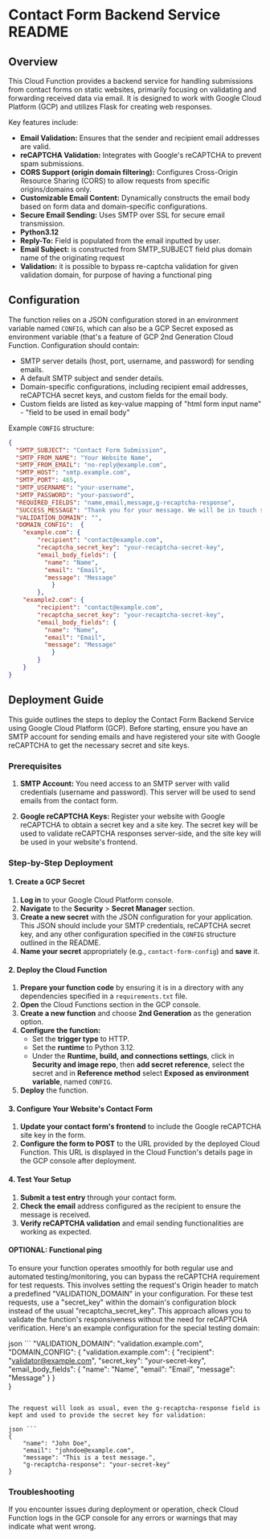 # Contact Form Backend Service README

## Overview

This Cloud Function provides a backend service for handling submissions from contact forms on static websites, primarily focusing on validating and forwarding received data via email. It is designed to work with Google Cloud Platform (GCP) and utilizes Flask for creating web responses.

Key features include:
- **Email Validation:** Ensures that the sender and recipient email addresses are valid.
- **reCAPTCHA Validation:** Integrates with Google's reCAPTCHA to prevent spam submissions.
- **CORS Support (origin domain filtering):** Configures Cross-Origin Resource Sharing (CORS) to allow requests from specific origins/domains only.
- **Customizable Email Content:** Dynamically constructs the email body based on form data and domain-specific configurations.
- **Secure Email Sending:** Uses SMTP over SSL for secure email transmission.
- **Python3.12**
- **Reply-To:** Field is populated from the email inputted by user.
- **Email Subject:** is constructed from SMTP_SUBJECT field plus domain name of the originating request
- **Validation:** it is possible to bypass re-captcha validation for given validation domain, for purpose of having a functional ping

## Configuration

The function relies on a JSON configuration stored in an environment variable named `CONFIG`, which can also be a GCP Secret exposed as environment variable (that's a feature of GCP 2nd Generation Cloud Function. 
Configuration should contain:
- SMTP server details (host, port, username, and password) for sending emails.
- A default SMTP subject and sender details.
- Domain-specific configurations, including recipient email addresses, reCAPTCHA secret keys, and custom fields for the email body.
- Custom fields are listed as key-value mapping of "html form input name" - "field to be used in email body"

Example `CONFIG` structure:

```json
{
  "SMTP_SUBJECT": "Contact Form Submission",
  "SMTP_FROM_NAME": "Your Website Name",
  "SMTP_FROM_EMAIL": "no-reply@example.com",
  "SMTP_HOST": "smtp.example.com",
  "SMTP_PORT": 465,
  "SMTP_USERNAME": "your-username",
  "SMTP_PASSWORD": "your-password",
  "REQUIRED_FIELDS": "name,email,message,g-recaptcha-response",
  "SUCCESS_MESSAGE": "Thank you for your message. We will be in touch shortly.",
  "VALIDATION_DOMAIN": "",
  "DOMAIN_CONFIG":  {
	"example.com": {
		"recipient": "contact@example.com",
		"recaptcha_secret_key": "your-recaptcha-secret-key",
		"email_body_fields": {
          "name": "Name",
          "email": "Email",
          "message": "Message"
            }
		},
	"example2.com": {
		"recipient": "contact@example.com",
		"recaptcha_secret_key": "your-recaptcha-secret-key",
		"email_body_fields": {
          "name": "Name",
          "email": "Email",
          "message": "Message"
            }
		}	
	}
}
```

## Deployment Guide

This guide outlines the steps to deploy the Contact Form Backend Service using Google Cloud Platform (GCP). Before starting, ensure you have an SMTP account for sending emails and have registered your site with Google reCAPTCHA to get the necessary secret and site keys.

### Prerequisites

1. **SMTP Account:** You need access to an SMTP server with valid credentials (username and password). This server will be used to send emails from the contact form.

2. **Google reCAPTCHA Keys:** Register your website with Google reCAPTCHA to obtain a secret key and a site key. The secret key will be used to validate reCAPTCHA responses server-side, and the site key will be used in your website's frontend.

### Step-by-Step Deployment

#### 1. Create a GCP Secret

1. **Log in** to your Google Cloud Platform console.
2. **Navigate** to the **Security** > **Secret Manager** section.
3. **Create a new secret** with the JSON configuration for your application. This JSON should include your SMTP credentials, reCAPTCHA secret key, and any other configuration specified in the `CONFIG` structure outlined in the README.
4. **Name your secret** appropriately (e.g., `contact-form-config`) and **save** it.

#### 2. Deploy the Cloud Function

1. **Prepare your function code** by ensuring it is in a directory with any dependencies specified in a `requirements.txt` file.
2. **Open** the Cloud Functions section in the GCP console.
3. **Create a new function** and choose **2nd Generation** as the generation option.
4. **Configure the function:**
   - Set the **trigger type** to HTTP.
   - Set the **runtime** to Python 3.12.
   - Under the **Runtime, build, and connections settings**, click in **Security and image repo**, then **add secret reference**, select the secret and in **Reference method** select **Exposed as environment variable**, named `CONFIG`.
5. **Deploy** the function.

#### 3. Configure Your Website's Contact Form

1. **Update your contact form's frontend** to include the Google reCAPTCHA site key in the form.
2. **Configure the form to POST** to the URL provided by the deployed Cloud Function. This URL is displayed in the Cloud Function's details page in the GCP console after deployment.

#### 4. Test Your Setup

1. **Submit a test entry** through your contact form.
2. **Check the email** address configured as the recipient to ensure the message is received.
3. **Verify reCAPTCHA validation** and email sending functionalities are working as expected.

#### OPTIONAL: Functional ping

To ensure your function operates smoothly for both regular use and automated testing/monitoring, you can bypass the reCAPTCHA requirement for test requests. This involves setting the request's Origin header to match a predefined "VALIDATION_DOMAIN" in your configuration. For these test requests, use a "secret_key" within the domain's configuration block instead of the usual "recaptcha_secret_key". This approach allows you to validate the function's responsiveness without the need for reCAPTCHA verification. Here's an example configuration for the special testing domain:

 json ```
   "VALIDATION_DOMAIN": "validation.example.com",
   "DOMAIN_CONFIG":  {
	"validation.example.com": {
		"recipient": "validator@example.com",
		"secret_key": "your-secret-key",
		"email_body_fields": {
          "name": "Name",
          "email": "Email",
          "message": "Message"
            }
		}	
	}
```

The request will look as usual, even the g-recaptcha-response field is kept and used to provide the secret key for validation:

json ```
{
    "name": "John Doe",
    "email": "johndoe@example.com",
    "message": "This is a test message.",
    "g-recaptcha-response": "your-secret-key"
}
```

### Troubleshooting

If you encounter issues during deployment or operation, check Cloud Function logs in the GCP console for any errors or warnings that may indicate what went wrong.
